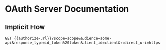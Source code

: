 # OAuth Server Documentation

## Implicit Flow


```
GET {{authorize-url}}?scope=scope&audience=some-api&response_type=id_token%20token&client_id=client&redirect_uri=https://YOUR_APP/callback
```

